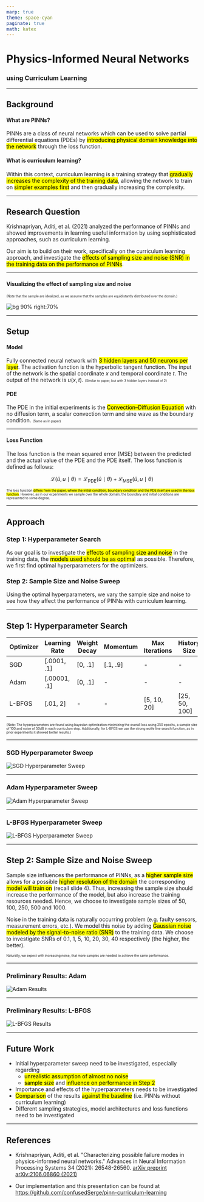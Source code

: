 ```yaml
---
marp: true
theme: space-cyan
paginate: true
math: katex
---
```

<!-- _paginate: false -->
<!-- _class: lead -->
<!-- center -->
# Physics-Informed Neural Networks
### using Curriculum Learning

---

## Background

#### What are PINNs? 

PINNs are a class of neural networks which can be used to solve partial differential equations (PDEs) by <mark>introducing physical domain knowledge into the network</mark> through the loss function.

#### What is curriculum learning?

Within this context, curriculum learning is a training strategy that <mark>gradually increases the complexity of the training data</mark>, allowing the network to train on <mark>simpler examples first</mark> and then gradually increasing the complexity.

--- 

## Research Question

Krishnapriyan, Aditi, et al. (2021) analyzed the performance of PINNs and showed improvements in learning useful information by using sophisticated approaches, such as curriculum learning.

Our aim is to build on their work, specifically on the curriculum learning approach, and investigate the <mark>effects of sampling size and noise (SNR) in the training data on the performance of PINNs</mark>.

--- 

#### Visualizing the effect of sampling size and noise
<span style="font-size: 0.6em; line-height: -2rem;">(Note that the sample are idealized, as we assume that the samples are equidistantly distributed over the domain.)</span>

![bg 90% right:70%](./img/sample-noise-effect.png)

---

## Setup

#### Model 
Fully connected neural network with <mark>3 hidden layers and 50 neurons per layer</mark>. The activation function is the hyperbolic tangent function. The input of the network is the spatial coordinate $x$ and temporal coordinate $t$. The output of the network is $u(x, t)$. <span style="font-size: 0.6em"> (Similar to paper, but with 3 hidden layers instead of 2)</span>

#### PDE
The PDE in the initial experiments is the <mark>Convection–Diffusion Equation</mark> with no diffusion term, a scalar convection term and sine wave as the boundary condition. <span style="font-size: 0.6em"> (Same as in paper) </span>

---

#### Loss Function
The loss function is the mean squared error (MSE) between the predicted and the actual value of the PDE and the PDE itself. The loss function is defined as follows:

$$
\mathcal{L}(\hat u, u \mid \theta) = \mathcal{L}_{\text{PDE}}(\hat u \mid \theta) + \mathcal{L}_{\text{MSE}}(\hat u, u \mid \theta)
$$

<span style="font-size: 0.6em; margin-top: 2rem">
The loss function <mark>differs from the paper, where the initial condition, boundary condition and the PDE itself are used in the loss function</mark>. However, as in our experiments we sample over the whole domain, the boundary and initial conditions are represented to some degree.
</span>

---

## Approach

### Step 1: Hyperparameter Search

As our goal is to investigate the <mark>effects of sampling size and noise</mark> in the training data, the <mark>models used should be as optimal</mark> as possible. Therefore, we first find optimal hyperparameters for the optimizers. 

### Step 2: Sample Size and Noise Sweep

Using the optimal hyperparameters, we vary the sample size and noise to see how they affect the performance of PINNs with curriculum learning.

---

## Step 1: Hyperparameter Search

| Optimizer | Learning Rate | Weight Decay | Momentum | Max Iterations | History Size  |
| --------- | ------------- | ------------ | -------- | -------------- | ------------- |
| SGD       | [.0001, .1]   | [0, .1]      | [.1, .9] | -              | -             |
| Adam      | [.00001, .1]  | [0, .1]      | -        | -              | -             |
| L-BFGS    | [.01, 2]      | -            | -        | [5, 10, 20]    | [25, 50, 100] |


<span style="font-size: 0.6em; margin-top: 2rem"> (Note: The hyperparameters are found using bayesian optimization minimizing the overall loss using 250 epochs, a sample size of 100 and noise of 50dB in each curriculum step. Additionally, for L-BFGS we use the strong wolfe line search function, as in prior experiments it showed better results.) </span>

---

### SGD Hyperparameter Sweep

![SGD Hyperparameter Sweep](./img/sgd-hyperparameter-sweep.png)

---

### Adam Hyperparameter Sweep

![Adam Hyperparameter Sweep](./img/adam-hyperparameter-sweep.png)

---

### L-BFGS Hyperparameter Sweep

![L-BFGS Hyperparameter Sweep](./img/lbfgs-hyperparameter-sweep.png)

---

## Step 2: Sample Size and Noise Sweep

Sample size influences the performance of PINNs, as a <mark>higher sample size</mark> allows for a possible <mark>higher resolution of the domain</mark> the corresponding <mark>model will train on</mark> (recall slide 4). Thus, increasing the sample size should increase the performance of the model, but also increase the training resources needed. Hence, we choose to investigate sample sizes of 50, 100, 250, 500 and 1000.

Noise in the training data is naturally occurring problem (e.g. faulty sensors, measurement errors, etc.). We model this noise by adding <mark>Gaussian noise modeled by the signal-to-noise ratio (SNR)</mark> to the training data. We choose to investigate SNRs of 0.1, 1, 5, 10, 20, 30, 40 respectively (the higher, the better).

<span style="font-size: 0.6em"> Naturally, we expect with increasing noise, that more samples are needed to achieve the same performance. </span>

---

### Preliminary Results: Adam

![Adam Results](./img/sample-size-noise-sweep-adam.png)

---

### Preliminary Results: L-BFGS

![L-BFGS Results](./img/sample-size-noise-sweep-lbfgs.png)

---

## Future Work

- Initial hyperparameter sweep need to be investigated, especially regarding
  - <mark>unrealistic assumption of almost no noise</mark>
  - <mark>sample size</mark> and <mark>influence on performance in Step 2</mark> 
- Importance and effects of the hyperparameters needs to be investigated
- <mark>Comparison</mark> of the results <mark>against the baseline</mark> (i.e. PINNs without curriculum learning)
- Different sampling strategies, model architectures and loss functions need to be investigated

---

## References

- Krishnapriyan, Aditi, et al. "Characterizing possible failure modes in physics-informed neural networks." Advances in Neural Information Processing Systems 34 (2021): 26548-26560. [arXiv preprint arXiv:2106.06860 (2021)](https://arxiv.org/abs/2109.01050)

- Our implementation and this presentation can be found at https://github.com/confusedSerge/pinn-curriculum-learning
